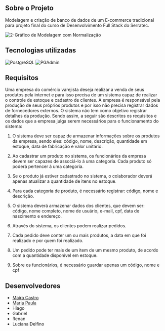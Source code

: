 ## Sobre o Projeto
Modelagem e criação de banco de dados de um E-commerce tradicional para projeto final do curso de Desenvolvimento Full Stack do Serratec. 

![2-Gráfico de Modelagem com Normalização](https://github.com/MairaCastro/TrabalhofinalBancoDeDados/assets/146382793/78e1b55f-a090-4e0d-ad1e-f475e3be134e)


## Tecnologias utilizadas
![PostgreSQL](https://img.shields.io/badge/PostgreSQL-336791?style=for-the-badge&logo=postgresql)
![PGAdmin](https://img.shields.io/badge/PGAdmin-336791?style=for-the-badge&logo=pgadmin&logoColor=white)

## Requisitos
Uma empresa do comércio varejista deseja realizar a venda de seus produtos pela
internet e para isso precisa de um sistema capaz de realizar o controle de estoque e
cadastro de clientes. A empresa é responsável pela produção de seus próprios
produtos e por isso não precisa registrar dados de fornecedores externos. O sistema
não tem como objetivo registrar detalhes da produção. Sendo assim, a seguir são
descritos os requisitos e os dados que a empresa julga serem necessários para o
funcionamento do sistema:

1. O sistema deve ser capaz de armazenar informações sobre os produtos da
empresa, sendo eles: código, nome, descrição, quantidade em estoque, data
de fabricação e valor unitário.

2. Ao cadastrar um produto no sistema, os funcionários da empresa devem ser
capazes de associá-lo à uma categoria. Cada produto só poderá pertencer à
uma categoria.

3. Se o produto já estiver cadastrado no sistema, o colaborador deverá apenas
atualizar a quantidade de itens no estoque.

4. Para cada categoria de produto, é necessário registrar: código, nome e
descrição.

5. O sistema deverá armazenar dados dos clientes, que devem ser: código,
nome completo, nome de usuário, e-mail, cpf, data de nascimento e
endereço.

6. Através do sistema, os clientes podem realizar pedidos.

7. Cada pedido deve conter um ou mais produtos, a data em que foi realizado e
por quem foi realizado.

8. Um pedido pode ter mais de um item de um mesmo produto, de acordo com
a quantidade disponível em estoque.

9. Sobre os funcionários, é necessário guardar apenas um código, nome e cpf

## Desenvolvedores
<ul>
    <li><a href="https://github.com/MairaCastro">Maíra Castro</a></li>
    <li><a href="https://github.com/MariaPaulaBernardino">Maria Paula</a></li>
    <li>Hiago</li>
    <li>Gabriel</li>
    <li>Renan</li>
    <li>Luciana Delfino</li>
  </ul>
